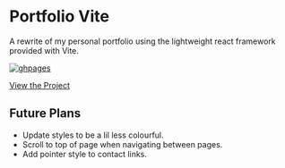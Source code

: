 # Portfolio Vite

A rewrite of my personal portfolio using the lightweight react framework provided with Vite.

[![ghpages](https://github.com/connorturlan/connorturlan.github.io/actions/workflows/deploy.yml/badge.svg?branch=main)](https://github.com/connorturlan/connorturlan.github.io/actions/workflows/deploy.yml)

[View the Project](https://connorturlan.github.io/)

## Future Plans

- Update styles to be a lil less colourful.
- Scroll to top of page when navigating between pages.
- Add pointer style to contact links.
